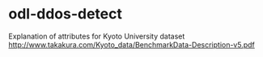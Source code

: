 # odl-ddos-detect

Explanation of attributes for Kyoto University dataset
http://www.takakura.com/Kyoto_data/BenchmarkData-Description-v5.pdf

